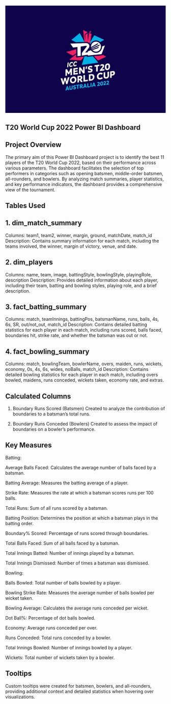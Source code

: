 ![logo](https://github.com/Dhruv3004/T20-World-Cup-2022-Players-Analysis-Power-BI/blob/main/icc-t20-wc-2022-logo-.jpg?raw=true)

## T20 World Cup 2022 Power BI Dashboard

## Project Overview

The primary aim of this Power BI Dashboard project is to identify the best 11 players of the T20 World Cup 2022, based on their performance across various parameters. The dashboard facilitates the selection of top performers in categories such as opening batsmen, middle-order batsmen, all-rounders, and bowlers. By analyzing match summaries, player statistics, and key performance indicators, the dashboard provides a comprehensive view of the tournament.

## Tables Used

## 1. dim_match_summary

Columns: team1, team2, winner, margin, ground, matchDate, match_id
Description: Contains summary information for each match, including the teams involved, the winner, margin of victory, venue, and date.

## 2. dim_players

Columns: name, team, image, battingStyle, bowlingStyle, playingRole, description
Description: Provides detailed information about each player, including their team, batting and bowling styles, playing role, and a brief description.

## 3. fact_batting_summary

Columns: match, teamInnings, battingPos, batsmanName, runs, balls, 4s, 6s, SR, out/not_out, match_id
Description: Contains detailed batting statistics for each player in each match, including runs scored, balls faced, boundaries hit, strike rate, and whether the batsman was out or not.

## 4. fact_bowling_summary

Columns: match, bowlingTeam, bowlerName, overs, maiden, runs, wickets, economy, 0s, 4s, 6s, wides, noBalls, match_id
Description: Contains detailed bowling statistics for each player in each match, including overs bowled, maidens, runs conceded, wickets taken, economy rate, and extras.

## Calculated Columns

1. Boundary Runs Scored (Batsmen)
Created to analyze the contribution of boundaries to a batsman’s total runs.

2. Boundary Runs Conceded (Bowlers)
Created to assess the impact of boundaries on a bowler’s performance.

## Key Measures

Batting:

Average Balls Faced: Calculates the average number of balls faced by a batsman.

Batting Average: Measures the batting average of a player.

Strike Rate: Measures the rate at which a batsman scores runs per 100 balls.

Total Runs: Sum of all runs scored by a batsman.

Batting Position: Determines the position at which a batsman plays in the batting order.

Boundary% Scored: Percentage of runs scored through boundaries.

Total Balls Faced: Sum of all balls faced by a batsman.

Total Innings Batted: Number of innings played by a batsman.

Total Innings Dismissed: Number of times a batsman was dismissed.


Bowling:

Balls Bowled: Total number of balls bowled by a player.

Bowling Strike Rate: Measures the average number of balls bowled per wicket taken.

Bowling Average: Calculates the average runs conceded per wicket.

Dot Ball%: Percentage of dot balls bowled.

Economy: Average runs conceded per over.

Runs Conceded: Total runs conceded by a bowler.

Total Innings Bowled: Number of innings bowled by a player.

Wickets: Total number of wickets taken by a bowler.

## Tooltips

Custom tooltips were created for batsmen, bowlers, and all-rounders, providing additional context and detailed statistics when hovering over visualizations.


